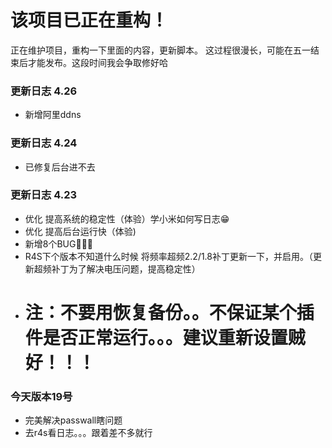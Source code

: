 # 该项目已正在重构！
正在维护项目，重构一下里面的内容，更新脚本。
这过程很漫长，可能在五一结束后才能发布。这段时间我会争取修好哈
### 更新日志 4.26
- 新增阿里ddns
### 更新日志 4.24
- 已修复后台进不去
### 更新日志 4.23
- 优化 提高系统的稳定性（体验）学小米如何写日志😁
- 优化 提高后台运行快（体验)
- 新增8个BUG🌚🌚🤪
- R4S下个版本不知道什么时候 将频率超频2.2/1.8补丁更新一下，并启用。（更新超频补丁为了解决电压问题，提高稳定性）
- # 注：不要用恢复备份。。不保证某个插件是否正常运行。。。建议重新设置贼好！！！
### 今天版本19号
- 完美解决passwall瞎问题
- 去r4s看日志。。。跟着差不多就行
